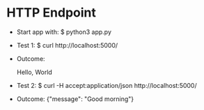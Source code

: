# HTTP Endpoint

* Start app with:  $ python3 app.py

* Test 1:  $ curl http://localhost:5000/  
* Outcome: <p>Hello, World</p>

* Test 2:  $ curl -H accept:application/json http://localhost:5000/
* Outcome: {"message": "Good morning"}

